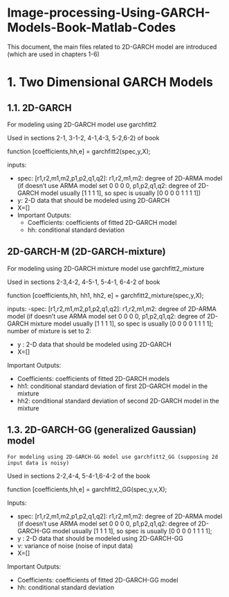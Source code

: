 # Image-processing-Using-GARCH-Models-Book-Matlab-Codes
This document, the main files related to 2D-GARCH model are introduced (which are used in chapters 1-6)

# 1. Two Dimensional GARCH Models

## 1.1. 2D-GARCH




For modeling using 2D-GARCH model use garchfitt2

Used in sections 2-1, 3-1-2, 4-1,4-3, 5-2,6-2) of book 

 function [coefficients,hh,e] = garchfitt2(spec,y,X);


inputs:

- spec: [r1,r2,m1,m2,p1,p2,q1,q2]:  r1,r2,m1,m2: degree of 2D-ARMA model (if doesn’t use ARMA model set 0 0 0 0, p1,p2,q1,q2: degree of 2D-GARCH model usually [1 1 1 1], so spec is usually [0 0 0 0 1 1 1 1])
- y: 2-D data that should be modeled using 2D-GARCH
- X=[]
- Important Outputs:
  - Coefficients: coefficients of fitted 2D-GARCH model
  - hh: conditional standard deviation

## 2D-GARCH-M (2D-GARCH-mixture)
For modeling using 2D-GARCH mixture model use garchfitt2_mixture

Used in sections 2-3,4-2, 4-5-1, 5-4-1, 6-4-2 of book 

function [coefficients,hh, hh1, hh2, e] = garchfitt2_mixture(spec,y,X);

inputs:
-spec: [r1,r2,m1,m2,p1,p2,q1,q2]:  r1,r2,m1,m2: degree of 2D-ARMA model (if doesn’t use ARMA model set 0 0 0 0,    p1,p2,q1,q2: degree of 2D-GARCH mixture  model usually [1 1 1 1], so  spec is usually [0 0 0 0 1 1 1 1]; number of mixture is set to 2:
-	y : 2-D data that should be modeled using 2D-GARCH
- 	X=[]

Important Outputs:
- Coefficients: coefficients of fitted 2D-GARCH models
-	hh1: conditional standard deviation of first 2D-GARCH model in the mixture 
-	hh2: conditional standard deviation of second 2D-GARCH model in the mixture 
## 1.3.	2D-GARCH-GG (generalized Gaussian) model

	For modeling using 2D-GARCH-GG model use garchfitt2_GG (supposing 2d input data is noisy)

Used in sections 2-2,4-4, 5-4-1,6-4-2 of the book 

 function [coefficients,hh,e] = garchfitt2_GG(spec,y,v,X);

Inputs:

-	spec: [r1,r2,m1,m2,p1,p2,q1,q2]:  r1,r2,m1,m2: degree of 2D-ARMA model (if doesn’t use ARMA model set 0 0 0 0,    p1,p2,q1,q2: degree of 2D-GARCH-GG model usually [1 1 1 1], so  spec is usually [0 0 0 0 1 1 1 1];
-	y : 2-D data that should be modeled using 2D-GARCH-GG
-	v: variance of noise (noise of input data)
-	X=[]

Important Outputs:
-	Coefficients: coefficients of fitted 2D-GARCH-GG model
-	hh: conditional standard deviation 

